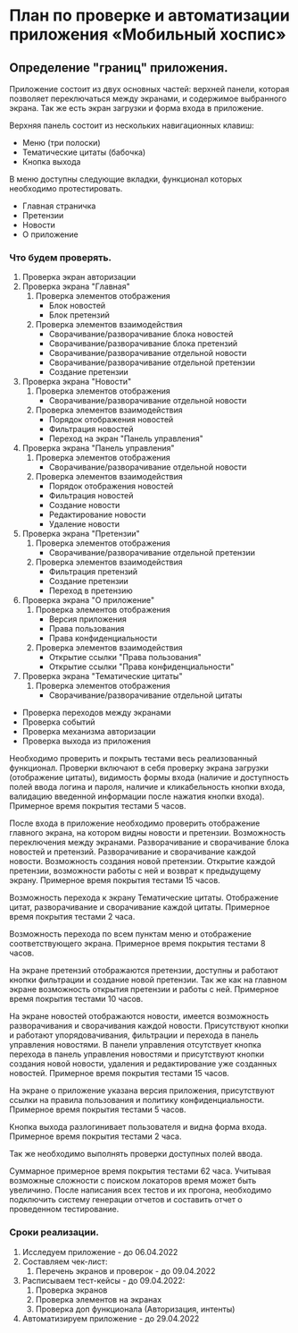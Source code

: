 # План по проверке и автоматизации приложения «Мобильный хоспис»

## Определение "границ" приложения.

Приложение состоит из двух основных частей: верхней панели, которая позволяет переключаться между экранами, и содержимое выбранного экрана. Так же есть экран загрузки и форма входа в приложение.

Верхняя панель состоит из нескольких навигационных клавиш:

- Меню (три полоски)
- Тематические цитаты (бабочка)
- Кнопка выхода

В меню доступны следующие вкладки, функционал которых необходимо протестировать.

- Главная страничка
- Претензии
- Новости
- О приложение

### Что будем проверять.

1. Проверка экран авторизации
2. Проверка экрана "Главная"
   1. Проверка элементов отображения
      - Блок новостей
      - Блок претензий
   2. Проверка элементов взаимодействия
      - Сворачивание/разворачивание блока новостей
      - Сворачивание/разворачивание блока претензий
      - Сворачивание/разворачивание отдельной новости
      - Сворачивание/разворачивание отдельной претензии
      - Создание претензии
3. Проверка экрана "Новости"
   1. Проверка элементов отображения
      - Сворачивание/разворачивание отдельной новости
   2. Проверка элементов взаимодействия
      - Порядок отображения новостей
      - Фильтрация новостей
      - Переход на экран "Панель управления"
4. Проверка экрана "Панель управления"
   1. Проверка элементов отображения
      - Сворачивание/разворачивание отдельной новости
   2. Проверка элементов взаимодействия
      - Порядок отображения новостей
      - Фильтрация новостей
      - Создание новости
      - Редактирование новости
      - Удаление новости
5. Проверка экрана "Претензии"
   1. Проверка элементов отображения
      - Сворачивание/разворачивание отдельной претензии
   2. Проверка элементов взаимодействия
      - Фильтрация претензий
      - Создание претензии
      - Переход в претензию
6. Проверка экрана "О приложение"
   1. Проверка элементов отображения
      - Версия приложения
      - Права пользования
      - Права конфиденциальности
   2. Проверка элементов взаимодействия
      - Открытие ссылки "Права пользования"
      - Открытие ссылки "Права конфиденциальности"
7. Проверка экрана "Тематические цитаты"
   1. Проверка элементов отображения
      - Сворачивание/разворачивание отдельной цитаты

- Проверка переходов между экранами
- Проверка событий
- Проверка механизма авторизации
- Проверка выхода из приложения

Необходимо проверить и покрыть тестами весь реализованный функционал.
Проверки включают в себя проверку экрана загрузки (отображение цитаты), видимость формы входа (наличие и доступность полей ввода логина и пароля, наличие и кликабельность кнопки входа, валидацию введенной информации после нажатия кнопки входа). Примерное время покрытия тестами 5 часов.

После входа в приложение необходимо проверить отображение главного экрана, на котором видны новости и претензии. Возможность переключения между экранами. Разворачивание и сворачивание блока новостей и претензий. Разворачивание и сворачивание каждой новости. Возможность создания новой претензии. Открытие каждой претензии, возможности работы с ней и возврат к предыдущему экрану. Примерное время покрытия тестами 15 часов.

Возможность перехода к экрану Тематические цитаты. Отображение цитат, разворачивание и сворачивание каждой цитаты. Примерное время покрытия тестами 2 часа.

Возможность перехода по всем пунктам меню и отображение соответствующего экрана. Примерное время покрытия тестами 8 часов.

На экране претензий отображаются претензии, доступны и работают кнопки фильтрации и создание новой претензии. Так же как на главном экране возможность открытия претензии и работы с ней. Примерное время покрытия тестами 10 часов.

На экране новостей отображаются новости, имеется возможность разворачивания и сворачивания каждой новости. Присутствуют кнопки и работают упорядовачивания, фильтрации и перехода в панель управления новостями. В панели управления отсутствует кнопка перехода в панель управления новостями и присутствуют кнопки создания новой новости, удаления и редактирование уже созданных новостей. Примерное время покрытия тестами 15 часов.

На экране о приложение указана версия приложения, присутствуют ссылки на правила пользования и политику конфиденциальности. Примерное время покрытия тестами 5 часов.

Кнопка выхода разлогинивает пользователя и видна форма входа. Примерное время покрытия тестами 2 часа.

Так же необходимо выполнять проверки доступных полей ввода.

Суммарное примерное время покрытия тестами 62 часа. Учитывая возможные сложности с поиском локаторов время может быть увеличино. После написания всех тестов и их прогона, необходимо подключить систему генерации отчетов и составить отчет о проведенном тестирование.

### Сроки реализации.

1. Исследуем приложение - до 06.04.2022
2. Составляем чек-лист:
   1. Перечень экранов и проверок - до 09.04.2022
3. Расписываем тест-кейсы - до 09.04.2022:
   1. Проверка экранов
   2. Проверка элементов на экранах
   3. Проверка доп функционала (Авторизация, интенты)
4. Автоматизируем приложение - до 29.04.2022
